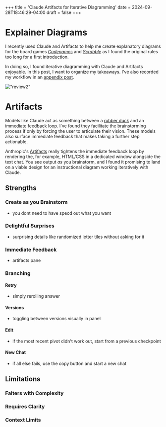 +++
title = 'Claude Artifacts for Iterative Diagramming'
date = 2024-09-28T18:46:29-04:00
draft = false
+++

# Explainer Diagrams

I recently used Claude and Artifacts to help me create explanatory diagrams for the board games [*Codenames*](https://gillandsiphon.github.io/posts/codenames-primer/) and [*Scrabble*](https://gillandsiphon.github.io/posts/scrabble-primer/) as I found the original rules too long for a first introduction.

In doing so, I found iterative diagramming with Claude and Artifacts enjoyable. In this post, I want to organize my takeaways. I've also recorded my workflow in an [appendix post](https://gillandsiphon.github.io/posts/scrabble-case-study/).

!["review2"](/img/review2.jpg)

# Artifacts
 
Models like Claude act as something between a [rubber duck](https://en.wikipedia.org/wiki/Rubber_duck_debugging) and an immediate feedback loop. I've found they facilitate the brainstorming process if only by forcing the user to articulate their vision. These models also surface immediate feedback that makes taking a further step actionable.

Anthropic's [Artifacts](https://www.anthropic.com/news/artifacts) really tightens the immediate feedback loop by rendering the, for example, HTML/CSS in a dedicated window alongside the text chat. You see output *as* you brainstorm, and I found it promising to land on a viable design for an instructional diagram working iteratively with Claude.  


## Strengths

### Create as you Brainstorm

- you dont need to have specd out what you want

### Delightful Surprises

- surprising details like randomized letter tiles without asking for it

### Immediate Feedback
- artifacts pane

### Branching

#### Retry
- simply rerolling answer

#### Versions
- toggling between versions visually in panel 

#### Edit
- if the most recent pivot didn't work out, start from a previous checkpoint 

#### New Chat
- if all else fails, use the copy button and start a new chat

## Limitations

### Falters with Complexity

### Requires Clarity

### Context Limits


